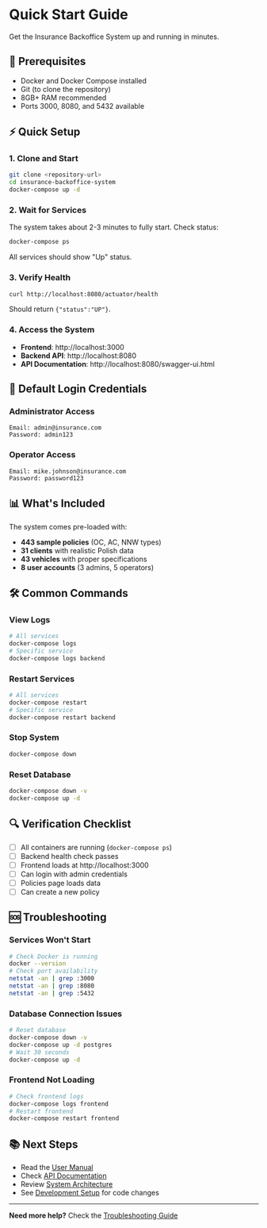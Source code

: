 # Quick Start Guide

Get the Insurance Backoffice System up and running in minutes.

## 🚀 Prerequisites

- Docker and Docker Compose installed
- Git (to clone the repository)
- 8GB+ RAM recommended
- Ports 3000, 8080, and 5432 available

## ⚡ Quick Setup

### 1. Clone and Start
```bash
git clone <repository-url>
cd insurance-backoffice-system
docker-compose up -d
```

### 2. Wait for Services
The system takes about 2-3 minutes to fully start. Check status:
```bash
docker-compose ps
```
All services should show "Up" status.

### 3. Verify Health
```bash
curl http://localhost:8080/actuator/health
```
Should return `{"status":"UP"}`.

### 4. Access the System
- **Frontend**: http://localhost:3000
- **Backend API**: http://localhost:8080
- **API Documentation**: http://localhost:8080/swagger-ui.html

## 🔐 Default Login Credentials

### Administrator Access
```
Email: admin@insurance.com
Password: admin123
```

### Operator Access
```
Email: mike.johnson@insurance.com
Password: password123
```

## 📊 What's Included

The system comes pre-loaded with:
- **443 sample policies** (OC, AC, NNW types)
- **31 clients** with realistic Polish data
- **43 vehicles** with proper specifications
- **8 user accounts** (3 admins, 5 operators)

## 🛠️ Common Commands

### View Logs
```bash
# All services
docker-compose logs
# Specific service
docker-compose logs backend
```

### Restart Services
```bash
# All services
docker-compose restart
# Specific service
docker-compose restart backend
```

### Stop System
```bash
docker-compose down
```

### Reset Database
```bash
docker-compose down -v
docker-compose up -d
```

## 🔍 Verification Checklist

- [ ] All containers are running (`docker-compose ps`)
- [ ] Backend health check passes
- [ ] Frontend loads at http://localhost:3000
- [ ] Can login with admin credentials
- [ ] Policies page loads data
- [ ] Can create a new policy

## 🆘 Troubleshooting

### Services Won't Start
```bash
# Check Docker is running
docker --version
# Check port availability
netstat -an | grep :3000
netstat -an | grep :8080
netstat -an | grep :5432
```

### Database Connection Issues
```bash
# Reset database
docker-compose down -v
docker-compose up -d postgres
# Wait 30 seconds
docker-compose up -d
```

### Frontend Not Loading
```bash
# Check frontend logs
docker-compose logs frontend
# Restart frontend
docker-compose restart frontend
```

## 📚 Next Steps

- Read the [User Manual](../user-guide/user-manual.md)
- Check [API Documentation](../api/endpoints.md)
- Review [System Architecture](../architecture/system-design.md)
- See [Development Setup](../development/setup.md) for code changes

---

**Need more help?** Check the [Troubleshooting Guide](../user-guide/troubleshooting.md)